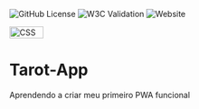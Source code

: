 ![GitHub License](https://img.shields.io/github/license/andradejao/tarot-app)
![W3C Validation](https://img.shields.io/w3c-validation/html?targetUrl=https%3A%2F%2Fandradejao.github.io%2Foutlawgames%2F)
![Website](https://img.shields.io/website?url=https%3A%2F%2Fgithub.com%2Fandradejao%2Ftarot-app)
<p>
<a href="http://jigsaw.w3.org/css-validator/check/referer">
    <img style="border:0;width:60px;height:21px"
        src="http://jigsaw.w3.org/css-validator/images/vcss-blue"
        alt="CSS válido!" />
    </a>
</p>


# Tarot-App
Aprendendo a criar meu primeiro PWA funcional
